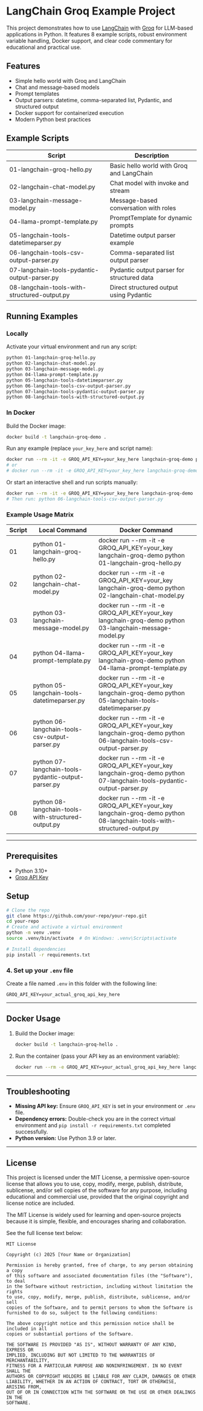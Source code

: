# LangChain Groq Example Project

This project demonstrates how to use [LangChain](https://python.langchain.com/) with [Groq](https://groq.com/) for LLM-based applications in Python. It features 8 example scripts, robust environment variable handling, Docker support, and clear code commentary for educational and practical use.

## Features
- Simple hello world with Groq and LangChain
- Chat and message-based models
- Prompt templates
- Output parsers: datetime, comma-separated list, Pydantic, and structured output
- Docker support for containerized execution
- Modern Python best practices

## Example Scripts

| Script | Description |
|--------|-------------|
| 01-langchain-groq-hello.py | Basic hello world with Groq and LangChain |
| 02-langchain-chat-model.py | Chat model with invoke and stream |
| 03-langchain-message-model.py | Message-based conversation with roles |
| 04-llama-prompt-template.py | PromptTemplate for dynamic prompts |
| 05-langchain-tools-datetimeparser.py | Datetime output parser example |
| 06-langchain-tools-csv-output-parser.py | Comma-separated list output parser |
| 07-langchain-tools-pydantic-output-parser.py | Pydantic output parser for structured data |
| 08-langchain-tools-with-structured-output.py | Direct structured output using Pydantic |

## Running Examples

### Locally
Activate your virtual environment and run any script:

```bash
python 01-langchain-groq-hello.py
python 02-langchain-chat-model.py
python 03-langchain-message-model.py
python 04-llama-prompt-template.py
python 05-langchain-tools-datetimeparser.py
python 06-langchain-tools-csv-output-parser.py
python 07-langchain-tools-pydantic-output-parser.py
python 08-langchain-tools-with-structured-output.py
```

### In Docker

Build the Docker image:

```bash
docker build -t langchain-groq-demo .
```

Run any example (replace `your_key_here` and script name):

```bash
docker run --rm -it -e GROQ_API_KEY=your_key_here langchain-groq-demo python 01-langchain-groq-hello.py
# or
# docker run --rm -it -e GROQ_API_KEY=your_key_here langchain-groq-demo python 08-langchain-tools-with-structured-output.py
```

Or start an interactive shell and run scripts manually:

```bash
docker run --rm -it -e GROQ_API_KEY=your_key_here langchain-groq-demo
# Then run: python 06-langchain-tools-csv-output-parser.py
```

### Example Usage Matrix

| Script | Local Command | Docker Command |
|--------|---------------|---------------|
| 01 | python 01-langchain-groq-hello.py | docker run --rm -it -e GROQ_API_KEY=your_key langchain-groq-demo python 01-langchain-groq-hello.py |
| 02 | python 02-langchain-chat-model.py | docker run --rm -it -e GROQ_API_KEY=your_key langchain-groq-demo python 02-langchain-chat-model.py |
| 03 | python 03-langchain-message-model.py | docker run --rm -it -e GROQ_API_KEY=your_key langchain-groq-demo python 03-langchain-message-model.py |
| 04 | python 04-llama-prompt-template.py | docker run --rm -it -e GROQ_API_KEY=your_key langchain-groq-demo python 04-llama-prompt-template.py |
| 05 | python 05-langchain-tools-datetimeparser.py | docker run --rm -it -e GROQ_API_KEY=your_key langchain-groq-demo python 05-langchain-tools-datetimeparser.py |
| 06 | python 06-langchain-tools-csv-output-parser.py | docker run --rm -it -e GROQ_API_KEY=your_key langchain-groq-demo python 06-langchain-tools-csv-output-parser.py |
| 07 | python 07-langchain-tools-pydantic-output-parser.py | docker run --rm -it -e GROQ_API_KEY=your_key langchain-groq-demo python 07-langchain-tools-pydantic-output-parser.py |
| 08 | python 08-langchain-tools-with-structured-output.py | docker run --rm -it -e GROQ_API_KEY=your_key langchain-groq-demo python 08-langchain-tools-with-structured-output.py |

---

## Prerequisites
- Python 3.10+
- [Groq API Key](https://console.groq.com/keys)

## Setup

```bash
# Clone the repo
git clone https://github.com/your-repo/your-repo.git
cd your-repo
# Create and activate a virtual environment
python -m venv .venv
source .venv/bin/activate  # On Windows: .venv\Scripts\activate

# Install dependencies
pip install -r requirements.txt
```

### 4. Set up your `.env` file

Create a file named `.env` in this folder with the following line:

```env
GROQ_API_KEY=your_actual_groq_api_key_here
```

---

## Docker Usage

1. Build the Docker image:
   ```sh
   docker build -t langchain-groq-hello .
   ```
2. Run the container (pass your API key as an environment variable):
   ```sh
   docker run --rm -e GROQ_API_KEY=your_actual_groq_api_key_here langchain-groq-hello
   ```

---

## Troubleshooting
- **Missing API key:** Ensure `GROQ_API_KEY` is set in your environment or `.env` file.
- **Dependency errors:** Double-check you are in the correct virtual environment and `pip install -r requirements.txt` completed successfully.
- **Python version:** Use Python 3.9 or later.

---

## License

This project is licensed under the MIT License, a permissive open-source license that allows you to use, copy, modify, merge, publish, distribute, sublicense, and/or sell copies of the software for any purpose, including educational and commercial use, provided that the original copyright and license notice are included.

The MIT License is widely used for learning and open-source projects because it is simple, flexible, and encourages sharing and collaboration.

See the full license text below:

```
MIT License

Copyright (c) 2025 [Your Name or Organization]

Permission is hereby granted, free of charge, to any person obtaining a copy
of this software and associated documentation files (the "Software"), to deal
in the Software without restriction, including without limitation the rights
to use, copy, modify, merge, publish, distribute, sublicense, and/or sell
copies of the Software, and to permit persons to whom the Software is
furnished to do so, subject to the following conditions:

The above copyright notice and this permission notice shall be included in all
copies or substantial portions of the Software.

THE SOFTWARE IS PROVIDED "AS IS", WITHOUT WARRANTY OF ANY KIND, EXPRESS OR
IMPLIED, INCLUDING BUT NOT LIMITED TO THE WARRANTIES OF MERCHANTABILITY,
FITNESS FOR A PARTICULAR PURPOSE AND NONINFRINGEMENT. IN NO EVENT SHALL THE
AUTHORS OR COPYRIGHT HOLDERS BE LIABLE FOR ANY CLAIM, DAMAGES OR OTHER
LIABILITY, WHETHER IN AN ACTION OF CONTRACT, TORT OR OTHERWISE, ARISING FROM,
OUT OF OR IN CONNECTION WITH THE SOFTWARE OR THE USE OR OTHER DEALINGS IN THE
SOFTWARE.
```
